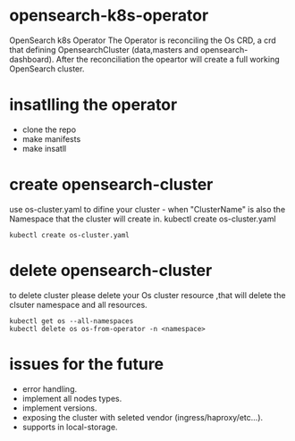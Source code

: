 # opensearch-k8s-operator
OpenSearch k8s Operator
The Operator is reconciling the Os CRD, a crd that defining OpensearchCluster (data,masters and opensearch-dashboard).
After the reconciliation the opeartor will create a full working OpenSearch cluster.

# insatlling the operator
  - clone the repo
  - make manifests
  - make insatll

# create opensearch-cluster
use os-cluster.yaml to difine your cluster - when "ClusterName" is also the Namespace that the cluster will create in.
kubectl create os-cluster.yaml

    kubectl create os-cluster.yaml
    
# delete opensearch-cluster
 to delete cluster please delete your Os cluster resource ,that will delete the clsuter namespace and all resources.
 
    kubectl get os --all-namespaces
    kubectl delete os os-from-operator -n <namespace>
    
 # issues for the future 
  - error handling.
  - implement all nodes types.
  - implement versions.
  - exposing the cluster with seleted vendor (ingress/haproxy/etc...).
  - supports in local-storage.
     
   

